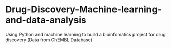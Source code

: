 # Drug-Discovery-Machine-learning-and-data-analysis
Using Python and machine learning to build a bioinfomatics project for drug discovery (Data from ChEMBL Database)
